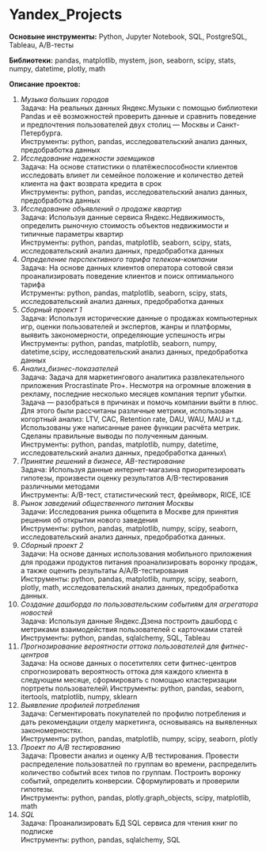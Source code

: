 # Yandex_Projects

**Основыне инструменты:**
Python, Jupyter Notebook, SQL, PostgreSQL, Tableau, А/В-тесты

**Библиотеки:**
pandas, matplotlib, mystem, json, seaborn, scipy, stats, numpy, datetime, plotly, math

**Описание проектов:**
1. *Музыка больших городов*\
Задача: На реальных данных Яндекс.Музыки c помощью библиотеки Pandas и её возможностей проверить данные и сравнить поведение и предпочтения пользователей двух столиц — Москвы и Санкт-Петербурга.\
Инструменты: python, pandas, исследовательский анализ данных, предобработка данных
2. *Исследование надежности заемщиков*\
Задача: На основе статистики о платёжеспособности клиентов исследовать влияет ли семейное положение и количество детей клиента на факт возврата кредита в срок\
Инструменты: python, pandas, исследовательский анализ данных, предобработка данных
3. *Исследование объявлений о продаже квартир*\
Задача: Используя данные сервиса Яндекс.Недвижимость, определить рыночную стоимость объектов недвижимости и типичные параметры квартир\
Инструменты: python, pandas, matplotlib, seaborn, scipy, stats, исследовательский анализ данных, предобработка данных
4. *Определение перспективного тарифа телеком-компании*\
Задача: На основе данных клиентов оператора сотовой связи проанализировать поведение клиентов и поиск оптимального тарифа\
Иструменты: python, pandas, matplotlib, seaborn, scipy, stats, исследовательский анализ данных, предобработка данных
5. *Сборный проект 1*\
Задача: Используя исторические данные о продажах компьютерных игр, оценки пользователей и экспертов, жанры и платформы, выявить закономерности, определяющие успешность игры\
Инструменты: python, pandas, matplotlib, seaborn, numpy, datetime,scipy, исследовательский анализ данных, предобработка данных
6. *Анализ_бизнес-показателей*\
Задача: Задача для маркетингового аналитика развлекательного приложения Procrastinate Pro+. Несмотря на огромные вложения в рекламу, последние несколько месяцев компания терпит убытки. Задача — разобраться в причинах и помочь компании выйти в плюс. Для этого были рассчитаны различные метрики, использован когортный анализ: LTV, CAC, Retention rate, DAU, WAU, MAU и т.д. Использованы уже написанные ранее функции расчёта метрик. Сделаны правильные выводы по полученным данным.\
Инструменты: python, pandas, matplotlib, numpy, datetime, исследовательский анализ данных, предобработка данных\
7. *Принятие решений в бизнесе, AB-тестирование*\
Задача: Используя данные интернет-магазина приоритезировать гипотезы, произвести оценку результатов A/B-тестирования различными методами\
Инструменты: A/B-тест, статистический тест, фреймворк, RICE, ICE
8. *Рынок заведений общественного питания Москвы*\
Задачи: Исследования рынка общепита в Москве для принятия решения об
открытии нового заведения\
Инструменты: python, pandas, matplotlib, numpy, scipy, seaborn, исследовательский анализ данных, предобработка данных.
9. *Сборный проект 2*\
Задачи: На основе данных использования мобильного приложения для продажи продуктов питания проанализировать воронку продаж, а также оценить результаты A/A/B-тестирования\
Инструменты: python, pandas, matplotlib, numpy, scipy, seaborn, plotly, math, исследовательский анализ данных, предобработка данных.
10. *Создание дашборда по пользовательским событиям для агрегатора новостей*\
Задача: Используя данные Яндекс.Дзена построить дашборд с метриками взаимодействия пользователей с карточками статей\
Инструменты: python, pandas, sqlalchemy, SQL, Tableau
11. *Прогнозирование вероятности оттока пользователей для фитнес-центров*\
Задача: На основе данных о посетителях сети фитнес-центров спрогнозировать вероятность оттока для каждого клиента в следующем месяце, сформировать с помощью кластеризации портреты пользователей\ 
Инструменты: python, pandas, seaborn, itertools, matplotlib, numpy, sklearn
13. *Выявление профилей потребления*\
Задача: Сегментировать покупателей по профилю потребления и дать рекомендации отделу маркетинга, основываясь на выявленных закономерностях.\
Инструменты: python, pandas, matplotlib, numpy, scipy, seaborn, plotly
14. *Проект по A/B тестированию*\
Задача: Провести анализ и оценку A/B тестирования. Провести распределение пользоватлей по группам во времени, распределить количество событий всех типов по группам. Построить воронку событий, определить конверсии. Сформулировать и проверили гипотезы.\
Инструменты: python, pandas, plotly.graph_objects, scipy, matplotlib, math
15. *SQL*\
Задача: Проанализировать БД SQL сервиса для чтения книг по подписке\
Инструменты: python, pandas, sqlalchemy, SQL
